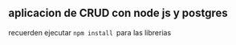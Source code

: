 ## aplicacion de CRUD con node js y postgres

recuerden ejecutar ```npm install ```para las librerias
